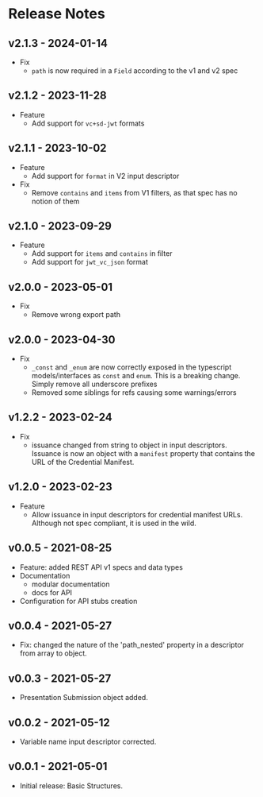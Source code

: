 # Release Notes

## v2.1.3 - 2024-01-14

- Fix
  - `path` is now required in a `Field` according to the v1 and v2 spec

## v2.1.2 - 2023-11-28

- Feature
    - Add support for `vc+sd-jwt` formats

## v2.1.1 - 2023-10-02

- Feature
    - Add support for `format` in V2 input descriptor
- Fix
    - Remove `contains` and `items` from V1 filters, as that spec has no notion of them

## v2.1.0 - 2023-09-29

- Feature
    - Add support for `items` and `contains` in filter
    - Add support for `jwt_vc_json` format

## v2.0.0 - 2023-05-01

- Fix
    - Remove wrong export path

## v2.0.0 - 2023-04-30

- Fix
    - `_const` and `_enum` are now correctly exposed in the typescript models/interfaces as `const` and `enum`. This is
      a breaking change. Simply remove all underscore prefixes
    - Removed some siblings for refs causing some warnings/errors

## v1.2.2 - 2023-02-24

- Fix
    - issuance changed from string to object in input descriptors. Issuance is now an object with a `manifest` property
      that contains the URL of the Credential Manifest.

## v1.2.0 - 2023-02-23

- Feature
    - Allow issuance in input descriptors for credential manifest URLs. Although not spec compliant, it is used in the
      wild.

## v0.0.5 - 2021-08-25

- Feature: added REST API v1 specs and data types
- Documentation
    - modular documentation
    - docs for API
- Configuration for API stubs creation

## v0.0.4 - 2021-05-27

- Fix: changed the nature of the 'path_nested' property in a descriptor from array to object.

## v0.0.3 - 2021-05-27

- Presentation Submission object added.

## v0.0.2 - 2021-05-12

- Variable name input descriptor corrected.

## v0.0.1 - 2021-05-01

- Initial release: Basic Structures.
